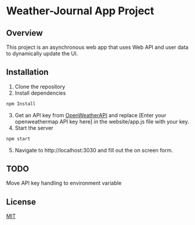 # Weather-Journal App Project

## Overview
This project is an asynchronous web app that uses Web API and user data to dynamically update the UI.

## Installation
1. Clone the repository
2. Install dependencies
```bash
npm Install
```
3. Get an API key from [OpenWeatherAPI](https://openweathermap.org/api) and replace [Enter your openweathermap API key here] in the website/app.js file with your key.
4. Start the server
```bash
npm start
```
5. Navigate to http://localhost:3030 and fill out the on screen form.

## TODO
Move API key handling to environment variable

## License
[MIT](https://choosealicense.com/licenses/mit/)
